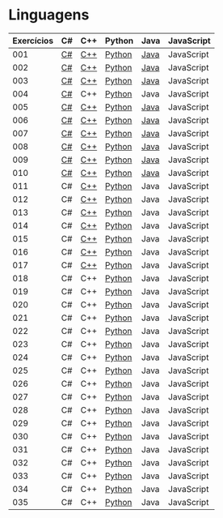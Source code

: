 # Linguagens

| Exercícios | C#                  | C++                  | Python                    | Java                    | JavaScript |
| ---------- | ------------------- | -------------------- | ------------------------- | ----------------------- | ---------- |
| 001        | [C#](./c%23/001.cs) | [C++](./c++/001.cpp) | [Python](./python/001.py) | [Java](./java/001.java) | JavaScript |
| 002        | [C#](./c%23/002.cs) | [C++](./c++/002.cpp) | [Python](./python/002.py) | [Java](./java/002.java) | JavaScript |
| 003        | [C#](./c%23/003.cs) | [C++](./c++/003.cpp) | [Python](./python/003.py) | [Java](./java/003.java) | JavaScript |
| 004        | [C#](./c%23/004.cs) | C++                  | [Python](./python/004.py) | Java                    | JavaScript |
| 005        | [C#](./c%23/005.cs) | [C++](./c++/005.cpp) | [Python](./python/005.py) | [Java](./java/005.java) | JavaScript |
| 006        | [C#](./c%23/006.cs) | [C++](./c++/006.cpp) | [Python](./python/006.py) | [Java](./java/006.java) | JavaScript |
| 007        | [C#](./c%23/007.cs) | [C++](./c++/007.cpp) | [Python](./python/007.py) | [Java](./java/007.java) | JavaScript |
| 008        | [C#](./c%23/008.cs) | [C++](./c++/008.cpp) | [Python](./python/008.py) | [Java](./java/008.java) | JavaScript |
| 009        | [C#](./c%23/009.cs) | [C++](./c++/009.cpp) | [Python](./python/009.py) | [Java](./java/009.java) | JavaScript |
| 010        | [C#](./c%23/010.cs) | [C++](./c++/010.cpp) | [Python](./python/010.py) | [Java](./java/010.java) | JavaScript |
| 011        | C#                  | [C++](./c++/011.cpp) | [Python](./python/011.py) | Java                    | JavaScript |
| 012        | C#                  | [C++](./c++/012.cpp) | [Python](./python/012.py) | Java                    | JavaScript |
| 013        | C#                  | [C++](./c++/013.cpp) | [Python](./python/013.py) | Java                    | JavaScript |
| 014        | C#                  | [C++](./c++/014.cpp) | [Python](./python/014.py) | Java                    | JavaScript |
| 015        | C#                  | [C++](./c++/015.cpp) | [Python](./python/015.py) | Java                    | JavaScript |
| 016        | C#                  | [C++](./c++/016.cpp) | [Python](./python/016.py) | Java                    | JavaScript |
| 017        | C#                  | [C++](./c++/017.cpp) | [Python](./python/017.py) | Java                    | JavaScript |
| 018        | C#                  | C++                  | [Python](./python/018.py) | Java                    | JavaScript |
| 019        | C#                  | C++                  | [Python](./python/019.py) | Java                    | JavaScript |
| 020        | C#                  | C++                  | [Python](./python/020.py) | Java                    | JavaScript |
| 021        | C#                  | C++                  | [Python](./python/021.py) | Java                    | JavaScript |
| 022        | C#                  | C++                  | [Python](./python/022.py) | Java                    | JavaScript |
| 023        | C#                  | C++                  | [Python](./python/023.py) | Java                    | JavaScript |
| 024        | C#                  | C++                  | [Python](./python/024.py) | Java                    | JavaScript |
| 025        | C#                  | C++                  | [Python](./python/025.py) | Java                    | JavaScript |
| 026        | C#                  | C++                  | [Python](./python/026.py) | Java                    | JavaScript |
| 027        | C#                  | C++                  | [Python](./python/027.py) | Java                    | JavaScript |
| 028        | C#                  | C++                  | [Python](./python/028.py) | Java                    | JavaScript |
| 029        | C#                  | C++                  | [Python](./python/029.py) | Java                    | JavaScript |
| 030        | C#                  | C++                  | [Python](./python/030.py) | Java                    | JavaScript |
| 031        | C#                  | C++                  | [Python](./python/031.py) | Java                    | JavaScript |
| 032        | C#                  | C++                  | [Python](./python/032.py) | Java                    | JavaScript |
| 033        | C#                  | C++                  | [Python](./python/033.py) | Java                    | JavaScript |
| 034        | C#                  | C++                  | [Python](./python/034.py) | Java                    | JavaScript |
| 035        | C#                  | C++                  | [Python](./python/035.py) | Java                    | JavaScript |
